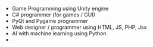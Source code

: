 - Game Programming using Unity engine
- C# programmer (for games / GUI)
- PyQt and Pygame programmer
- Web designer / programmer using HTML, JS, PHP, Jsx
- AI with machine learning using Python
- 
